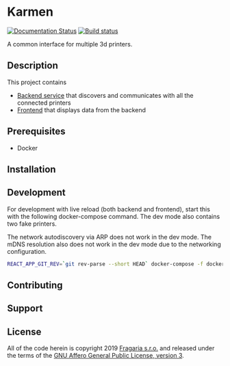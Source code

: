 # Karmen

[![Documentation Status](https://readthedocs.org/projects/karmen/badge/?version=latest)](https://karmen.readthedocs.io/en/latest/?badge=latest)
[![Build status](https://api.travis-ci.com/fragaria/karmen.svg?branch=master)](https://travis-ci.com/fragaria/karmen)

A common interface for multiple 3d printers.

## Description

This project contains

- [Backend service](./src/karmen_backend) that discovers and communicates with all the connected printers
- [Frontend](./src/karmen_frontend) that displays data from the backend

## Prerequisites

- Docker

## Installation

## Development

For development with live reload (both backend and frontend), start this with the
following docker-compose command. The dev mode also contains two fake printers.

The network autodiscovery via ARP does not work in the dev mode. The mDNS resolution
also does not work in the dev mode due to the networking configuration.

```sh
REACT_APP_GIT_REV=`git rev-parse --short HEAD` docker-compose -f docker-compose.dev.yml up
```

## Contributing

## Support

## License

All of the code herein is copyright 2019 [Fragaria s.r.o.](https://fragaria.cz) and released under the terms of the [GNU Affero General Public License, version 3](./LICENSE.txt).
